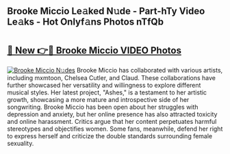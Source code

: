 ## Brooke Miccio Le𝚊ked N𝚞de - Part-hTy Video Le𝚊ks - Hot Onlyf𝚊ns Photos nTfQb

# <h2><a href="http://ab96996.deff.icu/?id=Brooke+Miccio">🔗 New 👉🔴 Brooke Miccio VIDEO Photos</a></h2>

[![Brooke Miccio N𝚞des](https://i.imgur.com/rIISA9y.gif)](http://ab96996.deff.icu/?id=Brooke+Miccio)
Brooke Miccio has collaborated with various artists, including mxmtoon, Chelsea Cutler, and Claud. These collaborations have further showcased her versatility and willingness to explore different musical styles. Her latest project, "Ashes," is a testament to her artistic growth, showcasing a more mature and introspective side of her songwriting. Brooke Miccio has been open about her struggles with depression and anxiety, but her online presence has also attracted toxicity and online harassment. Critics argue that her content perpetuates harmful stereotypes and objectifies women. Some fans, meanwhile, defend her right to express herself and criticize the double standards surrounding female sexuality.
